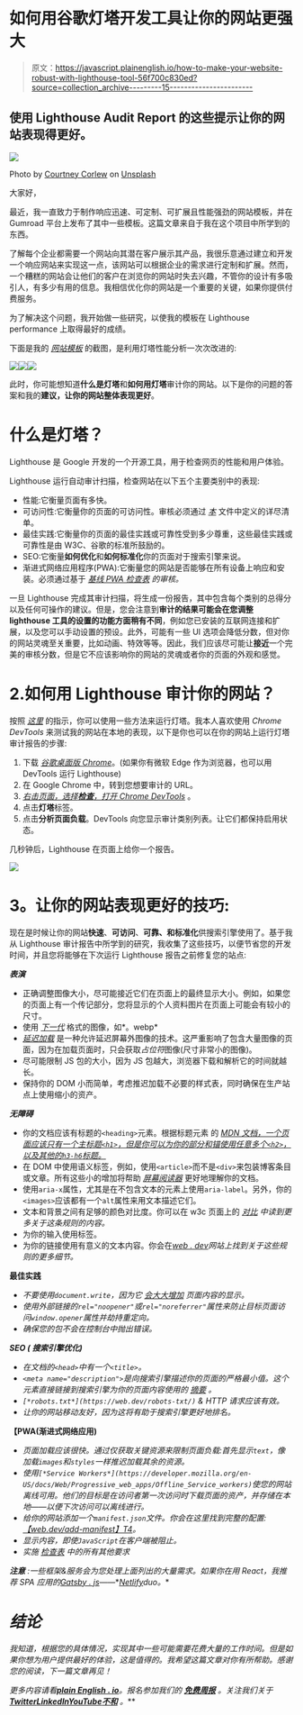# 如何用谷歌灯塔开发工具让你的网站更强大

> 原文：<https://javascript.plainenglish.io/how-to-make-your-website-robust-with-lighthouse-tool-56f700c830ed?source=collection_archive---------15----------------------->

## 使用 Lighthouse Audit Report 的这些提示让你的网站表现得更好。

![](img/03946f4d2291b2ebeaebc64f360f0234.png)

Photo by [Courtney Corlew](https://unsplash.com/@courtneycorlew?utm_source=medium&utm_medium=referral) on [Unsplash](https://unsplash.com?utm_source=medium&utm_medium=referral)

大家好，

最近，我一直致力于制作响应迅速、可定制、可扩展且性能强劲的网站模板，并在 Gumroad 平台上发布了其中一些模板。这篇文章来自于我在这个项目中所学到的东西。

了解每个企业都需要一个网站向其潜在客户展示其产品，我很乐意通过建立和开发一个响应网站来实现这一点，该网站可以根据企业的需求进行定制和扩展。然而，一个糟糕的网站会让他们的客户在浏览你的网站时失去兴趣，不管你的设计有多吸引人，有多少有用的信息。我相信优化你的网站是一个重要的关键，如果你提供付费服务。

为了解决这个问题，我开始做一些研究，以使我的模板在 Lighthouse performance 上取得最好的成绩。

下面是我的 [*网站模板*](https://landingpage-template-one.juninguyen.tech/) 的截图，是利用灯塔性能分析一次次改进的:

![](img/4ae48894d8b65f308b468cbe88b8b561.png)![](img/79ececc1d4f2c9d368d26555fd7c0213.png)![](img/eb282804b981d8b2e142ed42448a1e9f.png)

此时，你可能想知道**什么是灯塔**和**如何用灯塔**审计你的网站。以下是你的问题的答案和我的**建议，让你的网站整体表现更好**。

# **什么是灯塔？**

Lighthouse 是 Google 开发的一个开源工具，用于检查网页的性能和用户体验。

Lighthouse 运行自动审计扫描，检查网站在以下五个主要类别中的表现:

*   性能:它衡量页面有多快。
*   可访问性:它衡量你的页面的可访问性。审核必须通过 [*本*](https://web.dev/lighthouse-accessibility/) 文件中定义的详尽清单。
*   最佳实践:它衡量你的页面的最佳实践或可靠性受到多少尊重，这些最佳实践或可靠性是由 W3C、谷歌的标准所鼓励的。
*   SEO:它衡量**如何优化**和**如何标准化**你的页面对于搜索引擎来说。
*   渐进式网络应用程序(PWA):它衡量您的网站是否能够在所有设备上响应和安装。必须通过基于 [*基线 PWA 检查表*](https://web.dev/pwa-checklist/#baseline) *的审核。*

一旦 Lighthouse 完成其审计扫描，将生成一份报告，其中包含每个类别的总得分以及任何可操作的建议。但是，您会注意到**审计的结果可能会在您调整 lighthouse 工具的设置的功能方面稍有不同**，例如您已安装的互联网连接和扩展，以及您可以手动设置的预设。此外，可能有一些 UI 选项会降低分数，但对你的网站灵魂至关重要，比如动画、特效等等。因此，我们应该尽可能让**接近**一个完美的审核分数，但是它不应该影响你的网站的灵魂或者你的页面的外观和感觉。

# 2.**如何用 Lighthouse 审计你的网站？**

按照 [*这里*](https://developer.chrome.com/docs/lighthouse/overview/#devtools) 的指示，你可以使用一些方法来运行灯塔。我本人喜欢使用 *Chrome DevTools* 来测试我的网站在本地的表现，以下是你也可以在你的网站上运行灯塔审计报告的步骤:

1.  下载 [*谷歌桌面版 Chrome*](https://www.google.com/chrome/browser/desktop/)。(如果你有微软 Edge 作为浏览器，也可以用 DevTools 运行 Lighthouse)
2.  在 Google Chrome 中，转到您想要审计的 URL。
3.  [*右击页面，选择**检查**，打开 Chrome DevTools*](https://developer.chrome.com/docs/devtools/open/) 。
4.  点击**灯塔**标签。
5.  点击**分析页面负载**。DevTools 向您显示审计类别列表。让它们都保持启用状态。

几秒钟后，Lighthouse 在页面上给你一个报告。

![](img/15756d85f96766c9f9aa2b031d4350c5.png)

# **3。让你的网站表现更好的技巧:**

现在是时候让你的网站**快速**、**可访问**、**可靠、**和**标准化**供搜索引擎使用了。基于我从 Lighthouse 审计报告中所学到的研究，我收集了这些技巧，以便节省您的开发时间，并且您将能够在下次运行 Lighthouse 报告之前修复您的站点:

***表演***

*   正确调整图像大小，尽可能接近它们在页面上的最终显示大小。例如，如果您的页面上有一个传记部分，您将显示的个人资料图片在页面上可能会有较小的尺寸。
*   使用 [*下一代*](https://web.dev/uses-webp-images/) 格式的图像，如*。webp*
*   [*延迟加载*](https://web.dev/fast/#lazy-load-images-and-video) 是一种允许延迟屏幕外图像的技术。这严重影响了包含大量图像的页面，因为在加载页面时，只会获取*占位符*图像(尺寸非常小的图像)。
*   尽可能限制 JS 包的大小，因为 JS 包越大，浏览器下载和解析它的时间就越长。
*   保持你的 DOM 小而简单，考虑推迟加载不必要的样式表，同时确保在生产站点上使用缩小的资产。

***无障碍***

*   你的文档应该有标题的`<heading>`元素。根据标题元素 的 [*MDN 文档，一个页面应该只有一个主标题`<h1>`，但是你可以为你的部分和锚使用任意多个`<h2>`，以及其他的`h3-h6`标题。*](https://developer.mozilla.org/en-US/docs/Web/HTML/Element/Heading_Elements)
*   在 DOM 中使用语义标签，例如，使用`<article>`而不是`<div>`来包装博客条目或文章。所有这些小的增加将帮助 [*屏幕阅读器*](https://axesslab.com/what-is-a-screen-reader/) 更好地理解你的文档。
*   使用`aria-x`属性，尤其是在不包含文本的元素上使用`aria-label`。另外，你的`<images>`应该都有一个`alt`属性来用文本描述它们。
*   文本和背景之间有足够的颜色对比度。你可以在 w3c 页面上的 [*对比*](https://www.w3.org/TR/WCAG21/#contrast-minimum) *中读到更多关于这条规则的内容。*
*   为你的输入使用标签。
*   为你的链接使用有意义的文本内容。你会在[*web . dev*](https://web.dev/link-name/)*网站上找到关于这些规则的更多细节。*

****最佳实践****

*   *不要使用`document.write`，因为它 [*会大大增加*](https://web.dev/no-document-write/?utm_source=lighthouse&utm_medium=devtools) 页面内容的显示。*
*   *使用外部链接的`rel="noopener"`或`rel="noreferrer"`属性来防止目标页面访问`window.opener`属性并劫持重定向。*
*   *确保您的包不会在控制台中抛出错误。*

****SEO (* 搜索引擎优化)***

*   *在文档的`<head>`中有一个`<title>`。*
*   *`<meta name="description">`是向搜索引擎描述你的页面的严格最小值。这个元素直接链接到搜索引擎为你的页面内容使用的 [*摘要*](https://web.dev/meta-description/) 。*
*   *`[*robots.txt*](https://web.dev/robots-txt/)` & HTTP 请求应该有效。*
*   *让你的网站移动友好，因为这将有助于搜索引擎更好地排名。*

****【PWA(渐进式网络应用)****

*   *页面加载应该很快。通过仅获取关键资源来限制页面负载:首先显示`text`，像加载`images`和`styles`一样推迟加载其余的资源。*
*   *使用`[*Service Workers*](https://developer.mozilla.org/en-US/docs/Web/Progressive_web_apps/Offline_Service_workers)`使您的网站离线可用。他们的目标是在访问者第一次访问时下载页面的资产，并存储在本地——以便下次访问可以离线进行。*
*   *给你的网站添加一个`manifest.json`文件。你会在这里找到完整的配置:[【web.dev/add-manifest】T4](https://web.dev/add-manifest/)。*
*   *显示内容，即使`JavaScript`在客户端被阻止。*
*   *实施 [*检查表*](https://web.dev/pwa-checklist/) 中的所有其他要求*

****注意*** *:一些框架&服务会为您处理上面列出的大量需求。如果你在用 React，我推荐 SPA 应用的*[*Gatsby . js*](https://www.gatsbyjs.org/)*——*[*Netlify*](https://www.netlify.com/)*duo。**

# ***结论***

*我知道，根据您的具体情况，实现其中一些可能需要花费大量的工作时间。但是如果你想为用户提供最好的体验，这是值得的。我希望这篇文章对你有所帮助。感谢您的阅读，下一篇文章再见！*

**更多内容请看*[***plain English . io***](https://plainenglish.io/)*。报名参加我们的* [***免费周报***](http://newsletter.plainenglish.io/) *。关注我们关于*[***Twitter***](https://twitter.com/inPlainEngHQ)[***LinkedIn***](https://www.linkedin.com/company/inplainenglish/)*[***YouTube***](https://www.youtube.com/channel/UCtipWUghju290NWcn8jhyAw)*[***不和***](https://discord.gg/GtDtUAvyhW) *。****
